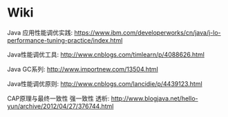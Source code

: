 # Wiki
Java 应用性能调优实践: https://www.ibm.com/developerworks/cn/java/j-lo-performance-tuning-practice/index.html

Java性能调优工具: http://www.cnblogs.com/timlearn/p/4088626.html

Java GC系列: http://www.importnew.com/13504.html

Java性能调优原则: http://www.cnblogs.com/lancidie/p/4439123.html

CAP原理与最终一致性 强一致性 透析: http://www.blogjava.net/hello-yun/archive/2012/04/27/376744.html

